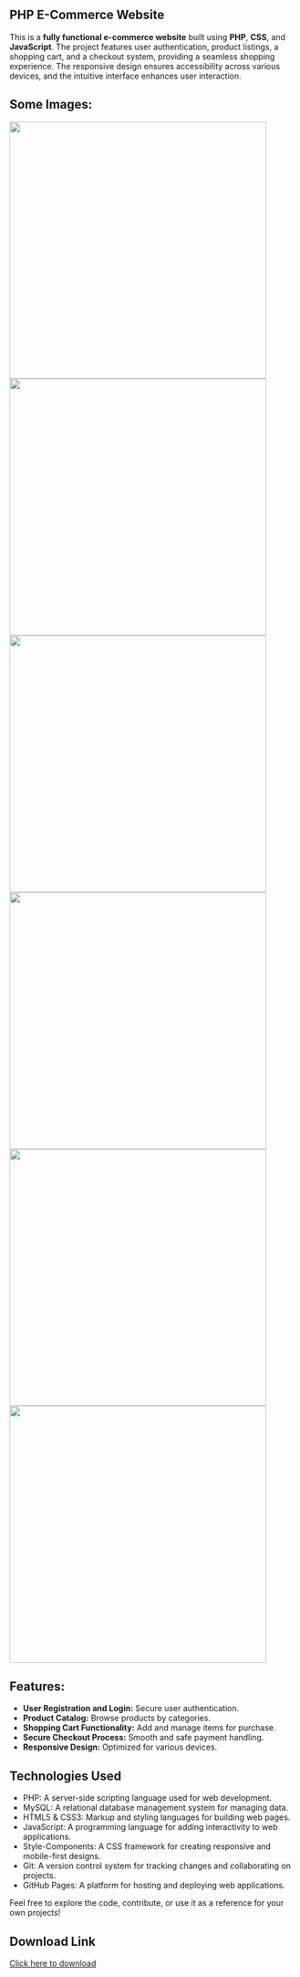 ## **PHP E-Commerce Website**

This is a **fully functional e-commerce website** built using **PHP**, **CSS**, and **JavaScript**. The project features user authentication, product listings, a shopping cart, and a checkout system, providing a seamless shopping experience. The responsive design ensures accessibility across various devices, and the intuitive interface enhances user interaction.

## Some Images:
<img width="450px;" src="https://firebasestorage.googleapis.com/v0/b/images-37c36.appspot.com/o/Screenshot%20(37).png?alt=media&token=73fa51e4-f360-4f46-921b-d979cfe3597a"/>
<img width="450px;" src="https://firebasestorage.googleapis.com/v0/b/images-37c36.appspot.com/o/Screenshot%20(38).png?alt=media&token=aced734d-1200-471d-86cf-06b898b781d4"/>
<img width="450px;" src="https://firebasestorage.googleapis.com/v0/b/images-37c36.appspot.com/o/Screenshot%20(39).png?alt=media&token=9ae2a823-f4ac-462d-9068-d6b277b5854a"/>
<img width="450px;" src="https://firebasestorage.googleapis.com/v0/b/images-37c36.appspot.com/o/Screenshot%20(40).png?alt=media&token=e232c624-ba74-46df-9c52-f90cfaaef39d"/>
<img width="450px;" src="https://firebasestorage.googleapis.com/v0/b/images-37c36.appspot.com/o/Screenshot%20(42).png?alt=media&token=e44c6cdb-c19c-4c3b-af23-bb5af7e63db7"/>
<img width="450px;" src="https://firebasestorage.googleapis.com/v0/b/images-37c36.appspot.com/o/Screenshot%20(41).png?alt=media&token=2a5d4c4b-c370-49e1-8f2f-6695ffe7d64a"/>

## **Features:**
- **User Registration and Login:** Secure user authentication.
- **Product Catalog:** Browse products by categories.
- **Shopping Cart Functionality:** Add and manage items for purchase.
- **Secure Checkout Process:** Smooth and safe payment handling.
- **Responsive Design:** Optimized for various devices.

## Technologies Used
- PHP: A server-side scripting language used for web development.
- MySQL: A relational database management system for managing data.
- HTML5 & CSS3: Markup and styling languages for building web pages.
- JavaScript: A programming language for adding interactivity to web applications.
- Style-Components: A CSS framework for creating responsive and mobile-first designs.
- Git: A version control system for tracking changes and collaborating on projects.
- GitHub Pages: A platform for hosting and deploying web applications.

Feel free to explore the code, contribute, or use it as a reference for your own projects!

## Download Link

[Click here to download](https://github.com/Shashwat787/Ecommerce-Website/archive/refs/heads/main.zip)
